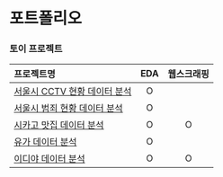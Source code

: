 포트폴리오
===

### 토이 프로젝트
| 프로젝트명 | EDA | 웹스크래핑 |
|:-- |:--:|:--:|
| [서울시 CCTV 현황 데이터 분석](https://github.com/vive0508/portpolio/blob/main/Toy_Projects/Analysis_Seoul_CCTV.ipynb)| O | |
| [서울시 범죄 현황 데이터 분석](https://github.com/vive0508/portpolio/blob/main/Toy_Projects/Analysis_Seoul_Crime.ipynb)| O | |
| [시카고 맛집 데이터 분석](https://github.com/vive0508/portpolio/blob/main/Toy_Projects/Chicago_top_50.ipynb)| O | O |   
| [유가 데이터 분석](https://github.com/vive0508/portpolio/blob/main/Toy_Projects/Self_Oil_Station_Price_Analysis.ipynb) | O |  |
| [이디야 데이터 분석](https://github.com/vive0508/portpolio/blob/main/Toy_Projects/ediya_location.ipynb) | O | O |


<!--
| [시계열 분석]() | | |
| [Naver API]() | | |
| [인구분석]() | | |
 


### 머신러닝
- [타이타닉 생존자분석]()   
- [와인데이터 분석]()   
- [보스턴 집값 예측]()   
- [인디언 당뇨병 예측]()   
- [워드클라우드]()
- [육아휴직관련법안 분석]()
- [감성 분석]()   
- [문장 유사도 분석]()
- [네이버 책 가격 분석]()   
- [이미지 분할]()   

### TensorFlow / PyTorch
### 딥러닝
-->
